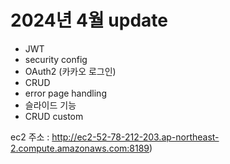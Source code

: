 # 2024년 4월 update 
- JWT
- security config
- OAuth2 (카카오 로그인)
- CRUD
- error page handling
- 슬라이드 기능
- CRUD custom
  
 ec2 주소 : http://ec2-52-78-212-203.ap-northeast-2.compute.amazonaws.com:8189)
 
